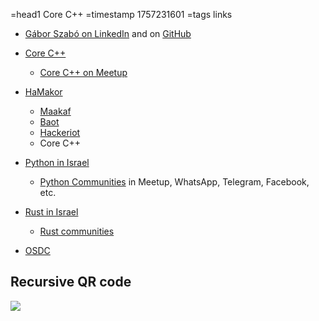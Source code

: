 =head1 Core C++
=timestamp 1757231601
=tags links

* [Gábor Szabó on LinkedIn](https://www.linkedin.com/in/szabgab/) and on [GitHub](https://github.com/szabgab/)


* [Core C++](https://corecpp.org/)
    * [Core C++ on Meetup](https://www.meetup.com/corecpp/)

* [HaMakor](https://hamakor.org.il/)
    * [Maakaf](https://maakaf.com/)
    * [Baot](https://www.baot.org/)
    * [Hackeriot](https://www.hackeriot.org/)
    * Core C++

* [Python in Israel](https://python.org.il/)
    * [Python Communities](https://python.org.il/en/) in Meetup, WhatsApp, Telegram, Facebook, etc.

* [Rust in Israel](https://rust.org.il/)
    * [Rust communities](https://rust.org.il/community)

* [OSDC](https://osdc.code-maven.com/)

## Recursive QR code

![](/img/qr-code-for-pyconil-2025.png)

